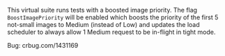 This virtual suite runs tests with a boosted image priority. The flag
`BoostImagePriority` will be enabled which boosts the priority of the
first 5 not-small images to Medium (instead of Low) and updates the
load scheduler to always allow 1 Medium request to be in-flight in
tight mode.

Bug: crbug.com/1431169
